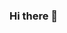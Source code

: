 ### Hi there 👋

<!--
**JANGMEN/JANGMEN** is a ✨ _special_ ✨ repository because its `README.md` (this file) appears on your GitHub profile.

Here are some ideas to get you started:

![JANGMEN's GitHub stats](https://github-readme-stats.vercel.app/api?JANGMEN=anuraghazra&show_icons=true&theme=radical)

- 🔭 I’m currently working on ...
- 🌱 I’m currently learning ...
- 👯 I’m looking to collaborate on ...
- 🤔 I’m looking for help with ...
- 💬 Ask me about ...
- 📫 How to reach me: ...
- 😄 Pronouns: ...
- ⚡ Fun fact: ...
-->
